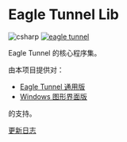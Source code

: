 # Eagle Tunnel Lib

![csharp](https://img.shields.io/badge/language-csharp-blue.svg) [![eagle tunnel](https://travis-ci.org/eaglexiang/eagle.tunnel.dotnet.core.lib.svg?branch=mater)](https://travis-ci.org/eaglexiang/eagle.tunnel.dotnet.core.lib)

Eagle Tunnel 的核心程序集。

由本项目提供对：

* [Eagle Tunnel 通用版](https://github.com/eaglexiang/eagle.tunnel.dotnet.core)
* [Windows 图形界面版](https://github.com/eaglexiang/eagle.tunnel.dotnet)

的支持。

[更新日志](./doc/update.md)
